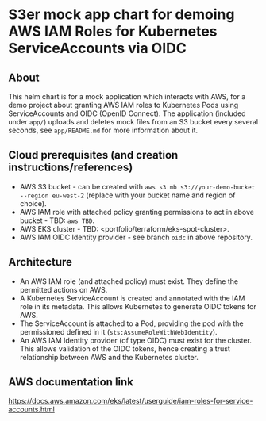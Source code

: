 # S3er mock app chart for demoing AWS IAM Roles for Kubernetes ServiceAccounts via OIDC

## About
This helm chart is for a mock application which interacts with AWS, for a demo project about granting AWS IAM roles to Kubernetes Pods using ServiceAccounts and OIDC (OpenID Connect). The application (included under `app/`) uploads and deletes mock files from an S3 bucket every several seconds, see `app/README.md` for more information about it.

## Cloud prerequisites (and creation instructions/references)
- AWS S3 bucket - can be created with `aws s3 mb s3://your-demo-bucket --region eu-west-2` (replace with your bucket name and region of choice).
- AWS IAM role with attached policy granting permissions to act in above bucket - TBD: `aws TBD`.
- AWS EKS cluster - TBD: <portfolio/terraform/eks-spot-cluster>.
- AWS IAM OIDC Identity provider - see branch `oidc` in above repository.

## Architecture
- An AWS IAM role (and attached policy) must exist. They define the permitted actions on AWS.
- A Kubernetes ServiceAccount is created and annotated with the IAM role in its metadata. This allows Kubernetes to generate OIDC tokens for AWS.
- The ServiceAccount is attached to a Pod, providing the pod with the permissioned defined in it (`sts:AssumeRoleWithWebIdentity`).
- An AWS IAM Identity provider (of type OIDC) must exist for the cluster. This allows validation of the OIDC tokens, hence creating a trust relationship between AWS and the Kubernetes cluster.

## AWS documentation link
https://docs.aws.amazon.com/eks/latest/userguide/iam-roles-for-service-accounts.html
